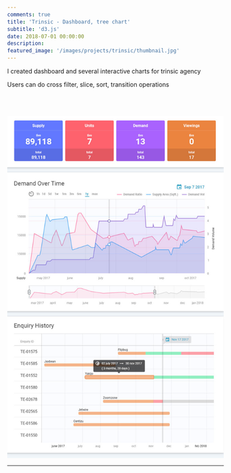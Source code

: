 ```yaml
---
comments: true
title: 'Trinsic - Dashboard, tree chart'
subtitle: 'd3.js'
date: 2018-07-01 00:00:00
description: 
featured_image: '/images/projects/trinsic/thumbnail.jpg'
---
```






I created  dashboard and several interactive charts for  trinsic agency 

 Users can  do cross filter, slice,  sort, transition operations  

 <br><br><br>
![](/images/projects/trinsic/thumbnail.jpg)
<!-- <iframe src="https://bumbeishvili.github.io/d3-niall-upwork/combined/dashboard" style="border:0px #ffffff none;" name="myiFrame" scrolling="no" frameborder="1" marginheight="0px" marginwidth="0px" height="3500px" width="100%" allowfullscreen></iframe> -->

---





